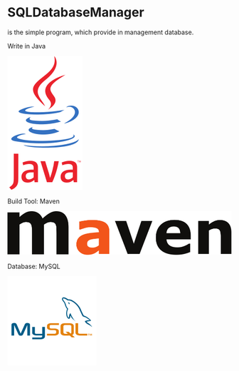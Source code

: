 # SQLDatabaseManager
is the simple program, which provide in management database.

Write in Java

![alt text](https://github.com/andrzejd-pl/SQLDatabaseManager/blob/test/java-logo.svg "Logo Java")

Build Tool: Maven

![alt text](https://github.com/andrzejd-pl/SQLDatabaseManager/blob/test/maven-logo.svg "Logo Java")

Database: MySQL

![alt text](https://github.com/andrzejd-pl/SQLDatabaseManager/blob/test/mysql-logo.svg "Logo Java")